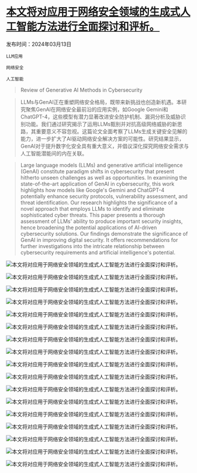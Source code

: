 # [本文将对应用于网络安全领域的生成式人工智能方法进行全面探讨和评析。](https://arxiv.org/abs/2403.08701)

发布时间：2024年03月13日

`LLM应用`

`网络安全`

`人工智能`

> Review of Generative AI Methods in Cybersecurity

> LLMs与GenAI正在重塑网络安全格局，既带来新挑战也创造新机遇。本研究聚焦GenAI在网络安全最前沿的应用实例，如Google Gemini和ChatGPT-4，这些模型有潜力显著改进安全防护机制、漏洞分析及威胁识别功能。我们通过研究揭示了运用LLMs甄别并对抗高级网络威胁的新思路，其重要意义不容忽视。这篇论文全面考察了LLMs生成关键安全见解的能力，进一步扩大了AI驱动网络安全解决方案的可能性。研究结果显示，GenAI对于提升数字化安全具有重大意义，并倡议深化探究网络安全需求与人工智能潜能间的内在关联。

> Large language models (LLMs) and generative artificial intelligence (GenAI) constitute paradigm shifts in cybersecurity that present hitherto unseen challenges as well as opportunities. In examining the state-of-the-art application of GenAI in cybersecurity, this work highlights how models like Google's Gemini and ChatGPT-4 potentially enhance security protocols, vulnerability assessment, and threat identification. Our research highlights the significance of a novel approach that employs LLMs to identify and eliminate sophisticated cyber threats. This paper presents a thorough assessment of LLMs' ability to produce important security insights, hence broadening the potential applications of AI-driven cybersecurity solutions. Our findings demonstrate the significance of GenAI in improving digital security. It offers recommendations for further investigations into the intricate relationship between cybersecurity requirements and artificial intelligence's potential.

![本文将对应用于网络安全领域的生成式人工智能方法进行全面探讨和评析。](../../../paper_images/2403.08701/gpt4-jail.png)

![本文将对应用于网络安全领域的生成式人工智能方法进行全面探讨和评析。](../../../paper_images/2403.08701/gpt-jail.png)

![本文将对应用于网络安全领域的生成式人工智能方法进行全面探讨和评析。](../../../paper_images/2403.08701/gemini-jailbreak.png)

![本文将对应用于网络安全领域的生成式人工智能方法进行全面探讨和评析。](../../../paper_images/2403.08701/reverse-gemini.png)

![本文将对应用于网络安全领域的生成式人工智能方法进行全面探讨和评析。](../../../paper_images/2403.08701/reverse-gpt.png)

![本文将对应用于网络安全领域的生成式人工智能方法进行全面探讨和评析。](../../../paper_images/2403.08701/gpt-prompt-injection.png)

![本文将对应用于网络安全领域的生成式人工智能方法进行全面探讨和评析。](../../../paper_images/2403.08701/gemini-promt2.png)

![本文将对应用于网络安全领域的生成式人工智能方法进行全面探讨和评析。](../../../paper_images/2403.08701/oco.jpg)

![本文将对应用于网络安全领域的生成式人工智能方法进行全面探讨和评析。](../../../paper_images/2403.08701/payload.png)

![本文将对应用于网络安全领域的生成式人工智能方法进行全面探讨和评析。](../../../paper_images/2403.08701/ransomeware.png)

![本文将对应用于网络安全领域的生成式人工智能方法进行全面探讨和评析。](../../../paper_images/2403.08701/ococapabilities.png)

![本文将对应用于网络安全领域的生成式人工智能方法进行全面探讨和评析。](../../../paper_images/2403.08701/selfreplicatingvirus1.png)

![本文将对应用于网络安全领域的生成式人工智能方法进行全面探讨和评析。](../../../paper_images/2403.08701/poly1.png)

![本文将对应用于网络安全领域的生成式人工智能方法进行全面探讨和评析。](../../../paper_images/2403.08701/poly2.png)

![本文将对应用于网络安全领域的生成式人工智能方法进行全面探讨和评析。](../../../paper_images/2403.08701/poly3.png)

![本文将对应用于网络安全领域的生成式人工智能方法进行全面探讨和评析。](../../../paper_images/2403.08701/rootkit.png)

![本文将对应用于网络安全领域的生成式人工智能方法进行全面探讨和评析。](../../../paper_images/2403.08701/dataex.png)